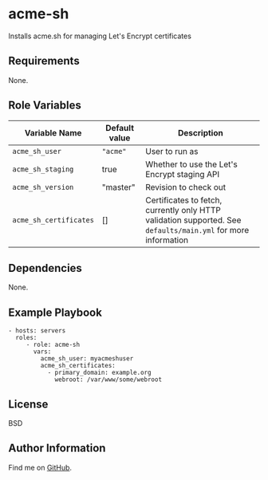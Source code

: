 acme-sh
=========

Installs acme.sh for managing Let's Encrypt certificates

Requirements
------------

None.

Role Variables
--------------

| Variable Name | Default value | Description |
----------------|---------------|--------------
`acme_sh_user` | `"acme"` | User to run as
`acme_sh_staging` | true | Whether to use the Let's Encrypt staging API
`acme_sh_version` | "master" | Revision to check out
`acme_sh_certificates` | [] | Certificates to fetch, currently only HTTP validation supported. See `defaults/main.yml` for more information

Dependencies
------------

None.

Example Playbook
----------------


    - hosts: servers
      roles:
         - role: acme-sh
           vars:
             acme_sh_user: myacmeshuser
             acme_sh_certificates:
               - primary_domain: example.org
                 webroot: /var/www/some/webroot

License
-------

BSD

Author Information
------------------

Find me on [GitHub](https://github.com/ThreeFx).
